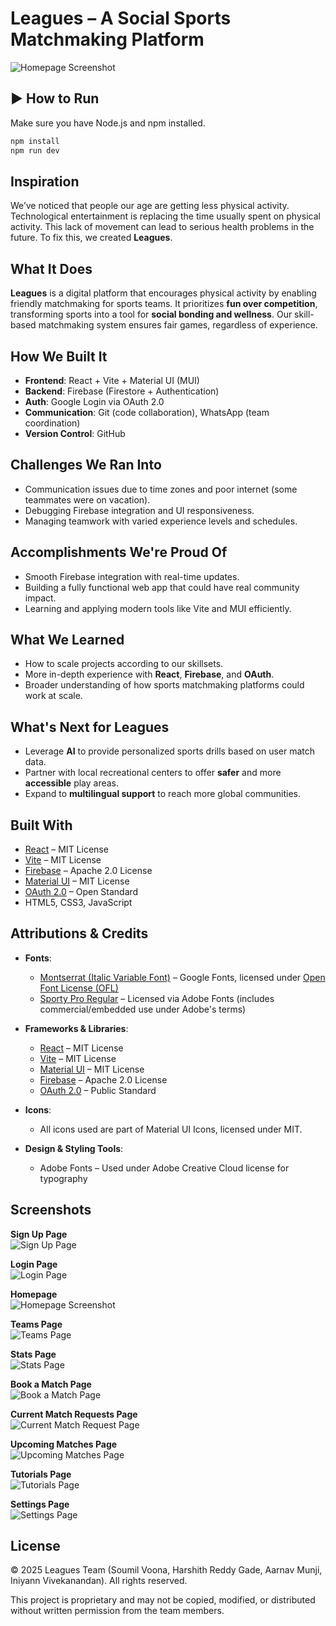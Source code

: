 # Leagues – A Social Sports Matchmaking Platform

![Homepage Screenshot](imgs/homepage.png)

## ▶️ How to Run

Make sure you have Node.js and npm installed.

```bash
npm install
npm run dev
```

## Inspiration

We’ve noticed that people our age are getting less physical activity. Technological entertainment is replacing the time usually spent on physical activity. This lack of movement can lead to serious health problems in the future. To fix this, we created **Leagues**.

## What It Does

**Leagues** is a digital platform that encourages physical activity by enabling friendly matchmaking for sports teams. It prioritizes **fun over competition**, transforming sports into a tool for **social bonding and wellness**. Our skill-based matchmaking system ensures fair games, regardless of experience.

## How We Built It

- **Frontend**: React + Vite + Material UI (MUI)
- **Backend**: Firebase (Firestore + Authentication)
- **Auth**: Google Login via OAuth 2.0
- **Communication**: Git (code collaboration), WhatsApp (team coordination)
- **Version Control**: GitHub

## Challenges We Ran Into

- Communication issues due to time zones and poor internet (some teammates were on vacation).
- Debugging Firebase integration and UI responsiveness.
- Managing teamwork with varied experience levels and schedules.

## Accomplishments We're Proud Of

- Smooth Firebase integration with real-time updates.
- Building a fully functional web app that could have real community impact.
- Learning and applying modern tools like Vite and MUI efficiently.

## What We Learned

- How to scale projects according to our skillsets.
- More in-depth experience with **React**, **Firebase**, and **OAuth**.
- Broader understanding of how sports matchmaking platforms could work at scale.

## What's Next for Leagues

- Leverage **AI** to provide personalized sports drills based on user match data.
- Partner with local recreational centers to offer **safer** and more **accessible** play areas.
- Expand to **multilingual support** to reach more global communities.

## Built With

- [React](https://reactjs.org/) – MIT License
- [Vite](https://vitejs.dev/) – MIT License
- [Firebase](https://firebase.google.com/) – Apache 2.0 License
- [Material UI](https://mui.com/) – MIT License
- [OAuth 2.0](https://oauth.net/2/) – Open Standard
- HTML5, CSS3, JavaScript

## Attributions & Credits

- **Fonts**:
  - [Montserrat (Italic Variable Font)](https://fonts.google.com/specimen/Montserrat) – Google Fonts, licensed under [Open Font License (OFL)](https://scripts.sil.org/OFL)
  - [Sporty Pro Regular](https://fonts.adobe.com/fonts/sporty-pro) – Licensed via Adobe Fonts (includes commercial/embedded use under Adobe's terms)
  
- **Frameworks & Libraries**:
  - [React](https://reactjs.org/) – MIT License
  - [Vite](https://vitejs.dev/) – MIT License
  - [Material UI](https://mui.com/) – MIT License
  - [Firebase](https://firebase.google.com/) – Apache 2.0 License
  - [OAuth 2.0](https://oauth.net/2/) – Public Standard
  
- **Icons**:
  - All icons used are part of Material UI Icons, licensed under MIT.

- **Design & Styling Tools**:
  - Adobe Fonts – Used under Adobe Creative Cloud license for typography

## Screenshots

**Sign Up Page**  
![Sign Up Page](imgs/signUp.png)

**Login Page**  
![Login Page](imgs/login.png)

**Homepage**  
![Homepage Screenshot](imgs/homepage.png)

**Teams Page**  
![Teams Page](imgs/team.png)

**Stats Page**  
![Stats Page](imgs/stats.png)

**Book a Match Page**  
![Book a Match Page](imgs/bookAMatch.png)

**Current Match Requests Page**  
![Current Match Request Page](imgs/currentMatchRequests.png)

**Upcoming Matches Page**  
![Upcoming Matches Page](imgs/upcomingMatches.png)

**Tutorials Page**  
![Tutorials Page](imgs/tutorials.png)

**Settings Page**  
![Settings Page](imgs/settings.png)

## License

© 2025 Leagues Team (Soumil Voona, Harshith Reddy Gade, Aarnav Munji, Iniyann Vivekanandan). All rights reserved.

This project is proprietary and may not be copied, modified, or distributed without written permission from the team members.
